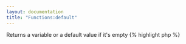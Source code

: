 ```yaml
---
layout: documentation
title: "Functions:default"
---
```


Returns a variable or a default value if it's empty
{% highlight php %}
<?php
default(mixed $value, [ mixed $default = ""])
{% endhighlight %}

* **value**: the variable to check
* **default**: fallback value if the first one is empty

## Example
{% highlight smarty %}
{$var1="foo"}
{$var2=""}
{default $var1 "bar"}
{default $var2 "bar"}
{default $var3 "bar"}
{% endhighlight %}

## Output
{% highlight text %}
foo
bar
bar
{% endhighlight %}